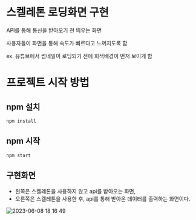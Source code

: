 # 스켈레톤 로딩화면 구현

API를 통해 통신을 받아오기 전 띄우는 화면


사용자들이 화면을 통해 속도가 빠르다고 느껴지도록 함


ex. 유튜브에서 썸네일이 로딩되기 전에 회색배경이 먼저 보이게 함



# 프로젝트 시작 방법
## npm 설치
`npm install`

## npm 시작
 `npm start`




## 구현화면
- 왼쪽은 스켈레톤을 사용하지 않고 api를 받아오는 화면, 
- 오른쪽은 스켈레톤을 사용한 후, api를 통해 받아온 데이터를 출력하는 화면이다.

![2023-06-08 18 16 49](https://github.com/hyeji07/skeleton_loading_rnd/assets/108104436/57806758-ae59-4452-ae3f-eac5a929ef98)
